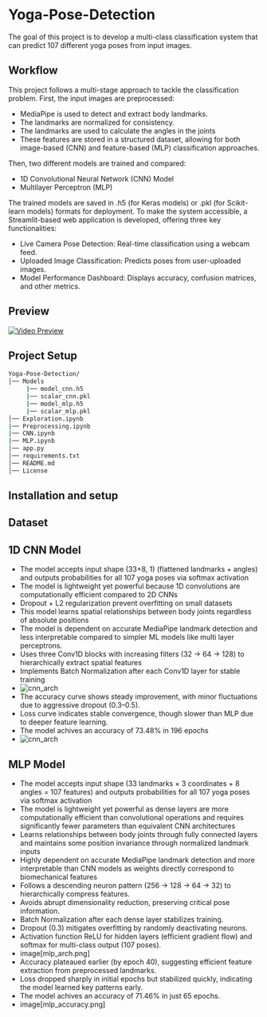 # Yoga-Pose-Detection
The goal of this project is to develop a multi-class classification system that can predict 107 different yoga poses from input images.

## Workflow
This project follows a multi-stage approach to tackle the classification problem. First, the input images are preprocessed:
- MediaPipe is used to detect and extract body landmarks.
- The landmarks are normalized for consistency. 
- The landmarks are used to calculate the angles in the joints
- These features are stored in a structured dataset, allowing for both image-based (CNN) and feature-based (MLP) classification approaches.
 
Then, two different models are trained and compared:
- 1D Convolutional Neural Network (CNN) Model
- Multilayer Perceptron (MLP) 

The trained models are saved in .h5 (for Keras models) or .pkl (for Scikit-learn models) formats for deployment.
To make the system accessible, a Streamlit-based web application is developed, offering three key functionalities:
- Live Camera Pose Detection: Real-time classification using a webcam feed.
- Uploaded Image Classification: Predicts poses from user-uploaded images.
- Model Performance Dashboard: Displays accuracy, confusion matrices, and other metrics.

## Preview
[![Video Preview](Video.png)](https://drive.google.com/file/d/1rVNMi8UYEs9T_Mle0LMCWjRgiMvod9mQ/view?usp=sharing)

## Project Setup
```bash
Yoga-Pose-Detection/
│── Models
     |── model_cnn.h5
     |── scalar_cnn.pkl
     |── model_mlp.h5
     |── scalar_mlp.pkl 
│── Exploration.ipynb
|── Preprocessing.ipynb
|── CNN.ipynb
|── MLP.ipynb
│── app.py            
│── requirements.txt       
│── README.md           
│── License
```

## Installation and setup

## Dataset


## 1D CNN Model
- The model accepts input shape (33+8, 1) (flattened landmarks + angles) and outputs probabilities for all 107 yoga poses via softmax activation
- The model is lightweight yet powerful because 1D convolutions are computationally efficient compared to 2D CNNs
- Dropout + L2 regularization prevent overfitting on small datasets
- This model learns spatial relationships between body joints regardless of absolute positions
- The model is dependent on accurate MediaPipe landmark detection and less interpretable compared to simpler ML models like multi layer perceptrons.
- Uses three Conv1D blocks with increasing filters (32 → 64 → 128) to hierarchically extract spatial features
- Implements Batch Normalization after each Conv1D layer for stable training
- ![cnn_arch](image/cnn_arch.png)
- The accuracy curve shows steady improvement, with minor fluctuations due to aggressive dropout (0.3–0.5).
- Loss curve indicates stable convergence, though slower than MLP due to deeper feature learning.
- The model achives an accuracy of 73.48% in 196 epochs
- ![cnn_arch](image/cnn.png)

## MLP Model
- The model accepts input shape (33 landmarks × 3 coordinates + 8 angles = 107 features) and outputs probabilities for all 107 yoga poses via softmax activation
- The model is lightweight yet powerful as dense layers are more computationally efficient than convolutional operations and requires significantly fewer parameters than equivalent CNN architectures
- Learns relationships between body joints through fully connected layers and maintains some position invariance through normalized landmark inputs
- Highly dependent on accurate MediaPipe landmark detection and more interpretable than CNN models as weights directly correspond to biomechanical features
- Follows a descending neuron pattern (256 → 128 → 64 → 32) to hierarchically compress features.
- Avoids abrupt dimensionality reduction, preserving critical pose information.
- Batch Normalization after each dense layer stabilizes training.
- Dropout (0.3) mitigates overfitting by randomly deactivating neurons.
- Activation function ReLU for hidden layers (efficient gradient flow) and softmax for multi-class output (107 poses).
- image[mlp_arch.png]
- Accuracy plateaued earlier (by epoch 40), suggesting efficient feature extraction from preprocessed landmarks.
- Loss dropped sharply in initial epochs but stabilized quickly, indicating the model learned key patterns early.
- The model achives an accuracy of 71.46% in just 65 epochs.
- image[mlp_accuracy.png]
